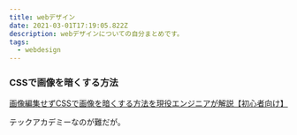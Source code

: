 ```yaml
---
title: webデザイン
date: 2021-03-01T17:19:05.822Z
description: webデザインについての自分まとめです。
tags:
  - webdesign
---
```

### CSSで画像を暗くする方法
[画像編集せずCSSで画像を暗くする方法を現役エンジニアが解説【初心者向け】](https://techacademy.jp/magazine/34779)

テックアカデミーなのが難だが。